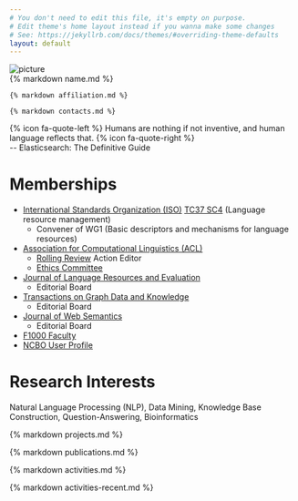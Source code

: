 ```yaml
---
# You don't need to edit this file, it's empty on purpose.
# Edit theme's home layout instead if you wanna make some changes
# See: https://jekyllrb.com/docs/themes/#overriding-theme-defaults
layout: default
---
```


<div class="picture">
	<img alt="picture" src="{{site.baseurl}}img/picture.jpg" />
</div>

<div class="status">
	{% markdown name.md %}

	{% markdown affiliation.md %}

	{% markdown contacts.md %}
</div>

<div class="slogan">
{% icon fa-quote-left %} Humans are nothing if not inventive, and human language reflects that. {% icon fa-quote-right %}<br/>
-- Elasticsearch: The Definitive Guide
</div>

# Memberships

* [International Standards Organization (ISO)](https://www.iso.org) [TC37 SC4](https://www.iso.org/committee/297592.html) (Language resource management)
  * Convener of WG1 (Basic descriptors and mechanisms for language resources)
* [Association for Computational Linguistics (ACL)](https://www.aclweb.org/)
  * [Rolling Review](https://aclrollingreview.org/) Action Editor
  * [Ethics Committee](https://www.aclweb.org/adminwiki/index.php?title=Formation_of_the_ACL_Ethics_Committee)
* [Journal of Language Resources and Evaluation](https://www.springer.com/journal/10579)
  * Editorial Board
* [Transactions on Graph Data and Knowledge](https://tgdk.org/)
  * Editorial Board
* [Journal of Web Semantics](https://www.journals.elsevier.com/journal-of-web-semantics)
  * Editorial Board
* [F1000 Faculty](https://f1000.com/prime/thefaculty/member/499999771097613933)
* [NCBO User Profile](https://www.bioontology.org/Jin-Dong_Kim)

<h1>Research Interests</h1>
<p>Natural Language Processing (NLP), Data Mining, Knowledge Base Construction, Question-Answering, Bioinformatics</p>

{% markdown projects.md %}

{% markdown publications.md %}

<!-- 
{% markdown events.md %}
<div class="recent">
{% markdown events-recent.md %}
</div>
 -->

{% markdown activities.md %}
<div class="recent">
{% markdown activities-recent.md %}
</div>
